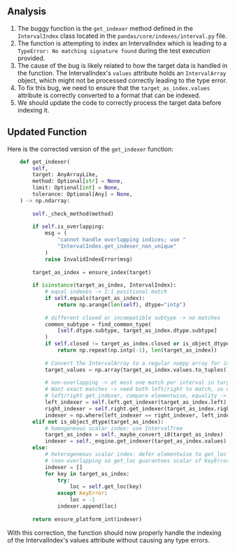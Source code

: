 ## Analysis
1. The buggy function is the `get_indexer` method defined in the `IntervalIndex` class located in the `pandas/core/indexes/interval.py` file.
2. The function is attempting to index an IntervalIndex which is leading to a `TypeError: No matching signature found` during the test execution provided.
3. The cause of the bug is likely related to how the target data is handled in the function. The IntervalIndex's `values` attribute holds an `IntervalArray` object, which might not be processed correctly leading to the type error.
4. To fix this bug, we need to ensure that the `target_as_index.values` attribute is correctly converted to a format that can be indexed.
5. We should update the code to correctly process the target data before indexing it.

## Updated Function
Here is the corrected version of the `get_indexer` function:

```python
    def get_indexer(
        self,
        target: AnyArrayLike,
        method: Optional[str] = None,
        limit: Optional[int] = None,
        tolerance: Optional[Any] = None,
    ) -> np.ndarray:
    
        self._check_method(method)
    
        if self.is_overlapping:
            msg = (
                "cannot handle overlapping indices; use "
                "IntervalIndex.get_indexer_non_unique"
            )
            raise InvalidIndexError(msg)
    
        target_as_index = ensure_index(target)
    
        if isinstance(target_as_index, IntervalIndex):
            # equal indexes -> 1:1 positional match
            if self.equals(target_as_index):
                return np.arange(len(self), dtype="intp")
    
            # different closed or incompatible subtype -> no matches
            common_subtype = find_common_type(
                [self.dtype.subtype, target_as_index.dtype.subtype]
            )
            if self.closed != target_as_index.closed or is_object_dtype(common_subtype):
                return np.repeat(np.intp(-1), len(target_as_index))
    
            # Convert the IntervalArray to a regular numpy array for indexing
            target_values = np.array(target_as_index.values.to_tuples())
    
            # non-overlapping -> at most one match per interval in target_as_index
            # Want exact matches -> need both left/right to match, so defer to
            # left/right get_indexer, compare elementwise, equality -> match
            left_indexer = self.left.get_indexer(target_as_index.left)
            right_indexer = self.right.get_indexer(target_as_index.right)
            indexer = np.where(left_indexer == right_indexer, left_indexer, -1)
        elif not is_object_dtype(target_as_index):
            # homogeneous scalar index: use IntervalTree
            target_as_index = self._maybe_convert_i8(target_as_index)
            indexer = self._engine.get_indexer(target_as_index.values)
        else:
            # heterogeneous scalar index: defer elementwise to get_loc
            # (non-overlapping so get_loc guarantees scalar of KeyError)
            indexer = []
            for key in target_as_index:
                try:
                    loc = self.get_loc(key)
                except KeyError:
                    loc = -1
                indexer.append(loc)
    
        return ensure_platform_int(indexer)
```

With this correction, the function should now properly handle the indexing of the IntervalIndex's values attribute without causing any type errors.
